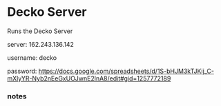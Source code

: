 # Decko Server
Runs the Decko Server

server: 162.243.136.142

username: decko

password: https://docs.google.com/spreadsheets/d/1S-bHJM3kTJKij_C-mXlyYR-Nyb2nEeGxUOJwnE2lnA8/edit#gid=1257772189

### notes
